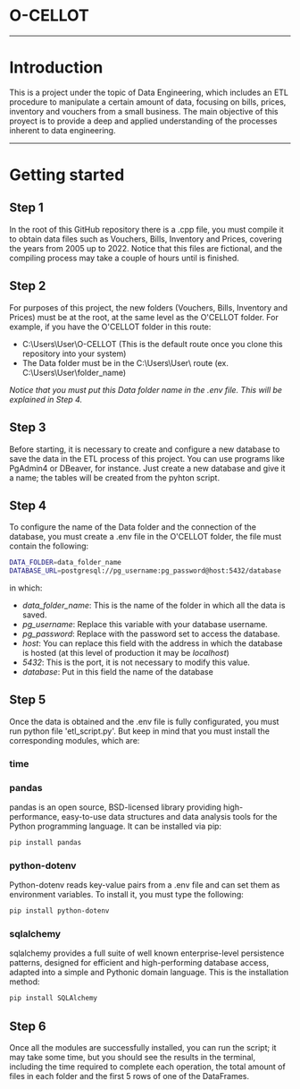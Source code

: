 # O-CELLOT
---

# Introduction

This is a project under the topic of Data Engineering, which includes an ETL procedure to manipulate a certain amount of data, focusing on bills, prices, inventory and vouchers from a small business. The main objective of this proyect is to provide a deep and applied understanding of the processes inherent to data engineering.

---

# Getting started

## Step 1

In the root of this GitHub repository there is a .cpp file, you must compile it to obtain data files such as Vouchers, Bills, Inventory and Prices, covering the years from 2005 up to 2022. Notice that this files are fictional, and the compiling process may take a couple of hours until is finished.

## Step 2

For purposes of this project, the new folders (Vouchers, Bills, Inventory and Prices) must be at the root, at the same level as the O'CELLOT folder. For example, if you have the O'CELLOT folder in this route:

- C:\Users\User\O-CELLOT (This is the default route once you clone this repository into your system)
- The Data folder must be in the C:\Users\User\ route (ex. C:\Users\User\folder_name)

*Notice that you must put this Data folder name in the .env file. This will be explained in Step 4.*

## Step 3

Before starting, it is necessary to create and configure a new database to save the data in the ETL process of this project. You can use programs like PgAdmin4 or DBeaver, for instance. Just create a new database and give it a name; the tables will be created from the pyhton script.

## Step 4

To configure the name of the Data folder and the connection of the database, you must create a .env file in the O'CELLOT folder, the file must contain the following:

```bash
DATA_FOLDER=data_folder_name
DATABASE_URL=postgresql://pg_username:pg_password@host:5432/database
```

in which:

- *data_folder_name*: This is the name of the folder in which all the data is saved.
- *pg_username*: Replace this variable with your database username.
- *pg_password*: Replace with the password set to access the database.
- *host*: You can replace this field with the address in which the database is hosted (at this level of production it may be *localhost*)
- *5432*: This is the port, it is not necessary to modify this value.
- *database*: Put in this field the name of the database

## Step 5

Once the data is obtained and the .env file is fully configurated, you must run python file 'etl_script.py'. But keep in mind that you must install the corresponding modules, which are:

### time
### pandas
pandas is an open source, BSD-licensed library providing high-performance, easy-to-use data structures and data analysis tools for the Python programming language. It can be installed via pip:

```bash
pip install pandas
```

### python-dotenv
Python-dotenv reads key-value pairs from a .env file and can set them as environment variables. To install it, you must type the following:

```bash
pip install python-dotenv
```

### sqlalchemy
sqlalchemy provides a full suite of well known enterprise-level persistence patterns, designed for efficient and high-performing database access, adapted into a simple and Pythonic domain language. This is the installation method:

```bash
pip install SQLAlchemy
```

## Step 6

Once all the modules are successfully installed, you can run the script; it may take some time, but you should see the results in the terminal, including the time required to complete each operation, the total amount of files in each folder and the first 5 rows of one of the DataFrames.
